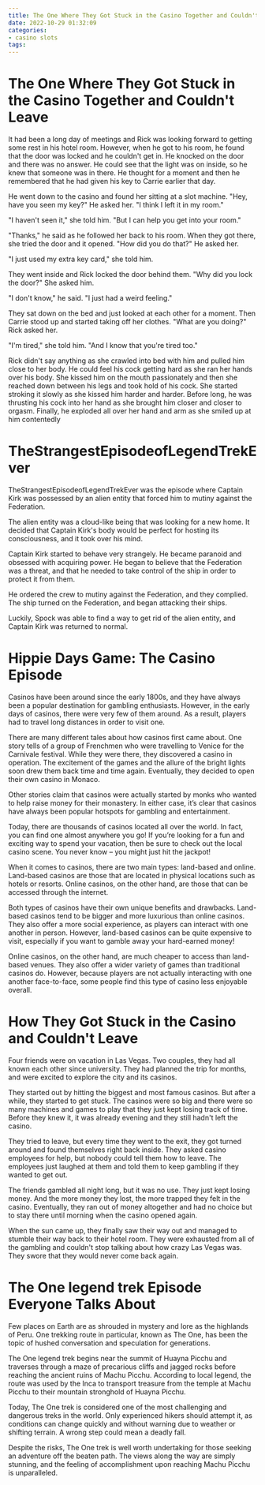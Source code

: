 ```yaml
---
title: The One Where They Got Stuck in the Casino Together and Couldn't Leave
date: 2022-10-29 01:32:09
categories:
- casino slots
tags:
---
```



#  The One Where They Got Stuck in the Casino Together and Couldn't Leave

It had been a long day of meetings and Rick was looking forward to getting some rest in his hotel room. However, when he got to his room, he found that the door was locked and he couldn't get in. He knocked on the door and there was no answer. He could see that the light was on inside, so he knew that someone was in there. He thought for a moment and then he remembered that he had given his key to Carrie earlier that day.

He went down to the casino and found her sitting at a slot machine. "Hey, have you seen my key?" He asked her. "I think I left it in my room."

"I haven't seen it," she told him. "But I can help you get into your room."

"Thanks," he said as he followed her back to his room. When they got there, she tried the door and it opened. "How did you do that?" He asked her.

"I just used my extra key card," she told him.

They went inside and Rick locked the door behind them. "Why did you lock the door?" She asked him.

"I don't know," he said. "I just had a weird feeling."

They sat down on the bed and just looked at each other for a moment. Then Carrie stood up and started taking off her clothes. "What are you doing?" Rick asked her.

"I'm tired," she told him. "And I know that you're tired too."

Rick didn't say anything as she crawled into bed with him and pulled him close to her body. He could feel his cock getting hard as she ran her hands over his body. She kissed him on the mouth passionately and then she reached down between his legs and took hold of his cock. She started stroking it slowly as she kissed him harder and harder. Before long, he was thrusting his cock into her hand as she brought him closer and closer to orgasm. Finally, he exploded all over her hand and arm as she smiled up at him contentedly

#  TheStrangestEpisodeofLegendTrekEver

TheStrangestEpisodeofLegendTrekEver was the episode where Captain Kirk was possessed by an alien entity that forced him to mutiny against the Federation.

The alien entity was a cloud-like being that was looking for a new home. It decided that Captain Kirk's body would be perfect for hosting its consciousness, and it took over his mind.

Captain Kirk started to behave very strangely. He became paranoid and obsessed with acquiring power. He began to believe that the Federation was a threat, and that he needed to take control of the ship in order to protect it from them.

He ordered the crew to mutiny against the Federation, and they complied. The ship turned on the Federation, and began attacking their ships.

Luckily, Spock was able to find a way to get rid of the alien entity, and Captain Kirk was returned to normal.

#  Hippie Days Game: The Casino Episode

Casinos have been around since the early 1800s, and they have always been a popular destination for gambling enthusiasts. However, in the early days of casinos, there were very few of them around. As a result, players had to travel long distances in order to visit one.

There are many different tales about how casinos first came about. One story tells of a group of Frenchmen who were travelling to Venice for the Carnivale festival. While they were there, they discovered a casino in operation. The excitement of the games and the allure of the bright lights soon drew them back time and time again. Eventually, they decided to open their own casino in Monaco.

Other stories claim that casinos were actually started by monks who wanted to help raise money for their monastery. In either case, it’s clear that casinos have always been popular hotspots for gambling and entertainment.

Today, there are thousands of casinos located all over the world. In fact, you can find one almost anywhere you go! If you’re looking for a fun and exciting way to spend your vacation, then be sure to check out the local casino scene. You never know – you might just hit the jackpot!

When it comes to casinos, there are two main types: land-based and online. Land-based casinos are those that are located in physical locations such as hotels or resorts. Online casinos, on the other hand, are those that can be accessed through the internet.

Both types of casinos have their own unique benefits and drawbacks. Land-based casinos tend to be bigger and more luxurious than online casinos. They also offer a more social experience, as players can interact with one another in person. However, land-based casinos can be quite expensive to visit, especially if you want to gamble away your hard-earned money!

Online casinos, on the other hand, are much cheaper to access than land-based venues. They also offer a wider variety of games than traditional casinos do. However, because players are not actually interacting with one another face-to-face, some people find this type of casino less enjoyable overall.

#  How They Got Stuck in the Casino and Couldn't Leave

Four friends were on vacation in Las Vegas. Two couples, they had all known each other since university. They had planned the trip for months, and were excited to explore the city and its casinos.

They started out by hitting the biggest and most famous casinos. But after a while, they started to get stuck. The casinos were so big and there were so many machines and games to play that they just kept losing track of time. Before they knew it, it was already evening and they still hadn't left the casino.

They tried to leave, but every time they went to the exit, they got turned around and found themselves right back inside. They asked casino employees for help, but nobody could tell them how to leave. The employees just laughed at them and told them to keep gambling if they wanted to get out.

The friends gambled all night long, but it was no use. They just kept losing money. And the more money they lost, the more trapped they felt in the casino. Eventually, they ran out of money altogether and had no choice but to stay there until morning when the casino opened again.

When the sun came up, they finally saw their way out and managed to stumble their way back to their hotel room. They were exhausted from all of the gambling and couldn't stop talking about how crazy Las Vegas was. They swore that they would never come back again.

#  The One legend trek Episode Everyone Talks About

Few places on Earth are as shrouded in mystery and lore as the highlands of Peru. One trekking route in particular, known as The One, has been the topic of hushed conversation and speculation for generations.

The One legend trek begins near the summit of Huayna Picchu and traverses through a maze of precarious cliffs and jagged rocks before reaching the ancient ruins of Machu Picchu. According to local legend, the route was used by the Inca to transport treasure from the temple at Machu Picchu to their mountain stronghold of Huayna Picchu.

Today, The One trek is considered one of the most challenging and dangerous treks in the world. Only experienced hikers should attempt it, as conditions can change quickly and without warning due to weather or shifting terrain. A wrong step could mean a deadly fall.

Despite the risks, The One trek is well worth undertaking for those seeking an adventure off the beaten path. The views along the way are simply stunning, and the feeling of accomplishment upon reaching Machu Picchu is unparalleled.
